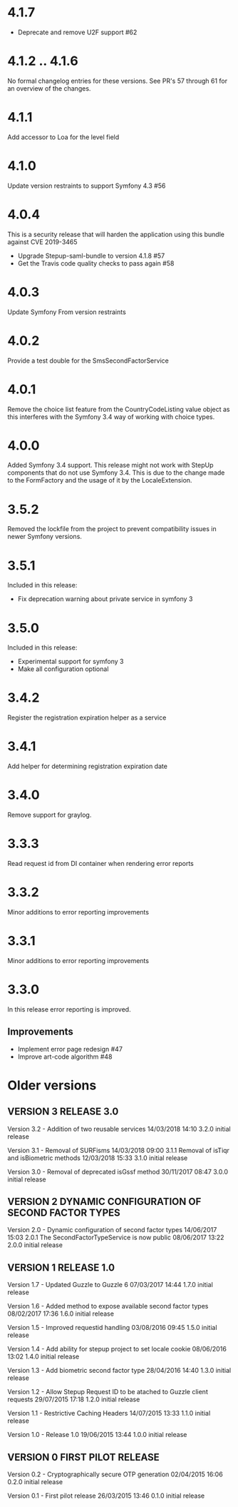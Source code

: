 # 4.1.7
* Deprecate and remove U2F support #62

# 4.1.2 .. 4.1.6
No formal changelog entries for these versions. See PR's 57 through 61 for an overview of the changes.

# 4.1.1
Add accessor to Loa for the level field

# 4.1.0
Update version restraints to support Symfony 4.3 #56

# 4.0.4
This is a security release that will harden the application using this bundle against CVE 2019-3465
 * Upgrade Stepup-saml-bundle to version 4.1.8 #57
 * Get the Travis code quality checks to pass again #58

# 4.0.3
Update Symfony From version restraints

# 4.0.2
Provide a test double for the SmsSecondFactorService

# 4.0.1
Remove the choice list feature from the CountryCodeListing value object as this interferes with the Symfony 3.4 way
of working with choice types.

# 4.0.0
Added Symfony 3.4 support. This release might not work with StepUp components that do not use Symfony 3.4. This is due
to the change made to the FormFactory and the usage of it by the LocaleExtension.

# 3.5.2
Removed the lockfile from the project to prevent compatibility issues in newer Symfony versions.

# 3.5.1
Included in this release:

 * Fix deprecation warning about private service in symfony 3

# 3.5.0
Included in this release:

 * Experimental support for symfony 3
 * Make all configuration optional

# 3.4.2
Register the registration expiration helper as a service

# 3.4.1
Add helper for determining registration expiration date

# 3.4.0
Remove support for graylog.

# 3.3.3
Read request id from DI container when rendering error reports

# 3.3.2
Minor additions to error reporting improvements

# 3.3.1
Minor additions to error reporting improvements

# 3.3.0
In this release error reporting is improved.

## Improvements
 * Implement error page redesign #47
 * Improve art-code algorithm #48

# Older versions

## VERSION 3  RELEASE 3.0

   Version 3.2 - Addition of two reusable services
      14/03/2018 14:10  3.2.0  initial release

   Version 3.1 - Removal of SURFisms
      14/03/2018 09:00  3.1.1  Removal of isTiqr and isBiometric methods
      12/03/2018 15:33  3.1.0  initial release

   Version 3.0 - Removal of deprecated isGssf method
      30/11/2017 08:47  3.0.0  initial release

## VERSION 2  DYNAMIC CONFIGURATION OF SECOND FACTOR TYPES

   Version 2.0 - Dynamic configuration of second factor types
      14/06/2017 15:03  2.0.1  The SecondFactorTypeService is now public
      08/06/2017 13:22  2.0.0  initial release

## VERSION 1  RELEASE 1.0

   Version 1.7 - Updated Guzzle to Guzzle 6
      07/03/2017 14:44  1.7.0  initial release

   Version 1.6 - Added method to expose available second factor types
      08/02/2017 17:36  1.6.0  initial release

   Version 1.5 - Improved requestid handling
      03/08/2016 09:45  1.5.0  initial release

   Version 1.4 - Add ability for stepup project to set locale cookie
      08/06/2016 13:02  1.4.0  initial release

   Version 1.3 - Add biometric second factor type
      28/04/2016 14:40  1.3.0  initial release

   Version 1.2 - Allow Stepup Request ID to be atached to Guzzle client requests
      29/07/2015 17:18  1.2.0  initial release

   Version 1.1 - Restrictive Caching Headers
      14/07/2015 13:33  1.1.0  initial release

   Version 1.0 - Release 1.0
      19/06/2015 13:44  1.0.0  initial release

## VERSION 0  FIRST PILOT RELEASE

   Version 0.2 - Cryptographically secure OTP generation
      02/04/2015 16:06  0.2.0  initial release

   Version 0.1 - First pilot release
      26/03/2015 13:46  0.1.0  initial release
